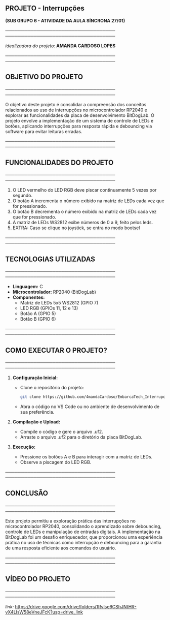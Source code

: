 ## PROJETO - Interrupções
**(SUB GRUPO 6 - ATIVIDADE DA AULA SÍNCRONA 27/01)**

─────────────────────────────────── ───────────────────────────────────





*idealizadora do projeto:*
**AMANDA CARDOSO LOPES**

─────────────────────────────────── ───────────────────────────────────

## OBJETIVO DO PROJETO

─────────────────────────────────── ───────────────────────────────────

O objetivo deste projeto é consolidar a compreensão dos conceitos relacionados ao uso de interrupções no microcontrolador RP2040 e explorar as funcionalidades da placa de desenvolvimento BitDogLab. O projeto envolve a implementação de um sistema de controle de LEDs e botões, aplicando interrupções para resposta rápida e debouncing via software para evitar leituras erradas.



─────────────────────────────────── ───────────────────────────────────

## FUNCIONALIDADES DO PROJETO

─────────────────────────────────── ───────────────────────────────────

1. O LED vermelho do LED RGB deve piscar continuamente 5 vezes por segundo.
2. O botão A incrementa o número exibido na matriz de LEDs cada vez que for pressionado.
3. O botão B decrementa o número exibido na matriz de LEDs cada vez que for pressionado.
4. A matriz de LEDs WS2812 exibe números de 0 a 9, feito pelos leds.
5. EXTRA: Caso se clique no joystick, se entra no modo bootsel




─────────────────────────────────── ───────────────────────────────────

## TECNOLOGIAS UTILIZADAS

─────────────────────────────────── ───────────────────────────────────

- **Linguagem:** C
- **Microcontrolador:** RP2040 (BitDogLab)
- **Componentes:**
  - Matriz de LEDs 5x5 WS2812 (GPIO 7)
  - LED RGB (GPIOs 11, 12 e 13)
  - Botão A (GPIO 5)
  - Botão B (GPIO 6)




─────────────────────────────────── ───────────────────────────────────

## COMO EXECUTAR O PROJETO?

─────────────────────────────────── ───────────────────────────────────

1. **Configuração Inicial:**
   - Clone o repositório do projeto:
     ```sh
     git clone https://github.com/4mandaCardoso/EmbarcaTech_Interrupcoes.git
     ```
   - Abra o código no VS Code ou no ambiente de desenvolvimento de sua preferência.

2. **Compilação e Upload:**
   - Compile o código e gere o arquivo .uf2.
   - Arraste o arquivo .uf2 para o diretório da placa BitDogLab.

3. **Execução:**
   - Pressione os botões A e B para interagir com a matriz de LEDs.
   - Observe a piscagem do LED RGB.




─────────────────────────────────── ───────────────────────────────────

## CONCLUSÃO

─────────────────────────────────── ───────────────────────────────────

Este projeto permitiu a exploração prática das interrupções no microcontrolador RP2040, consolidando o aprendizado sobre debouncing, controle de LEDs e manipulação de entradas digitais. A implementação na BitDogLab foi um desafio enriquecedor, que proporcionou uma experiência prática no uso de técnicas como interrupção e debouncing para a garantia de uma resposta eficiente aos comandos do usuário.




─────────────────────────────────── ───────────────────────────────────

## VÍDEO DO PROJETO

─────────────────────────────────── ───────────────────────────────────

*link:* https://drive.google.com/drive/folders/1Rvlse6CShJNtHR-vX4LIsW58eVneJFcK?usp=drive_link




